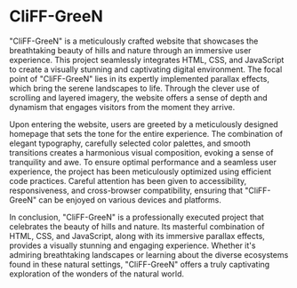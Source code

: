 # CliFF-GreeN
"CliFF-GreeN" is a meticulously crafted website that showcases the breathtaking beauty of hills and nature through an immersive user experience. This project seamlessly integrates HTML, CSS, and JavaScript to create a visually stunning and captivating digital environment.
The focal point of "CliFF-GreeN" lies in its expertly implemented parallax effects, which bring the serene landscapes to life. Through the clever use of scrolling and layered imagery, the website offers a sense of depth and dynamism that engages visitors from the moment they arrive.

Upon entering the website, users are greeted by a meticulously designed homepage that sets the tone for the entire experience. The combination of elegant typography, carefully selected color palettes, and smooth transitions creates a harmonious visual composition, evoking a sense of tranquility and awe.
To ensure optimal performance and a seamless user experience, the project has been meticulously optimized using efficient code practices. Careful attention has been given to accessibility, responsiveness, and cross-browser compatibility, ensuring that "CliFF-GreeN" can be enjoyed on various devices and platforms.

In conclusion, "CliFF-GreeN" is a professionally executed project that celebrates the beauty of hills and nature. Its masterful combination of HTML, CSS, and JavaScript, along with its immersive parallax effects, provides a visually stunning and engaging experience. Whether it's admiring breathtaking landscapes or learning about the diverse ecosystems found in these natural settings, "CliFF-GreeN" offers a truly captivating exploration of the wonders of the natural world.
